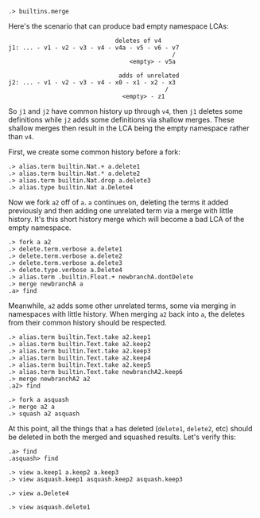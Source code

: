 
```ucm:hide
.> builtins.merge
```

Here's the scenario that can produce bad empty namespace LCAs:

```
                              deletes of v4
j1: ... - v1 - v2 - v3 - v4 - v4a - v5 - v6 - v7
                                              /
                                  <empty> - v5a

                               adds of unrelated
j2: ... - v1 - v2 - v3 - v4 - x0 - x1 - x2 - x3
                                            /
                                <empty> - z1

```

So `j1` and `j2` have common history up through `v4`, then `j1` deletes some definitions while `j2` adds some definitions via shallow merges. These shallow merges then result in the LCA being the empty namespace rather than `v4`.

First, we create some common history before a fork:

```ucm
.> alias.term builtin.Nat.+ a.delete1
.> alias.term builtin.Nat.* a.delete2
.> alias.term builtin.Nat.drop a.delete3
.> alias.type builtin.Nat a.Delete4
```

Now we fork `a2` off of `a`. `a` continues on, deleting the terms it added previously and then adding one unrelated term via a merge with little history. It's this short history merge which will become a bad LCA of the empty namespace.

```ucm
.> fork a a2
.> delete.term.verbose a.delete1
.> delete.term.verbose a.delete2
.> delete.term.verbose a.delete3
.> delete.type.verbose a.Delete4
.> alias.term .builtin.Float.+ newbranchA.dontDelete
.> merge newbranchA a
.a> find
```

Meanwhile, `a2` adds some other unrelated terms, some via merging in namespaces with little history. When merging `a2` back into `a`, the deletes from their common history should be respected.

```ucm
.> alias.term builtin.Text.take a2.keep1
.> alias.term builtin.Text.take a2.keep2
.> alias.term builtin.Text.take a2.keep3
.> alias.term builtin.Text.take a2.keep4
.> alias.term builtin.Text.take a2.keep5
.> alias.term builtin.Text.take newbranchA2.keep6
.> merge newbranchA2 a2
.a2> find
```

```ucm
.> fork a asquash
.> merge a2 a
.> squash a2 asquash
```

At this point, all the things that `a` has deleted (`delete1`, `delete2`, etc) should be deleted in both the merged and squashed results. Let's verify this:

```ucm
.a> find
.asquash> find
```

```ucm:hide
.> view a.keep1 a.keep2 a.keep3
.> view asquash.keep1 asquash.keep2 asquash.keep3
```

```ucm:error
.> view a.Delete4
```

```ucm:error
.> view asquash.delete1
```
